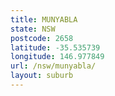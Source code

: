 ```yaml
---
title: MUNYABLA
state: NSW
postcode: 2658
latitude: -35.535739
longitude: 146.977849
url: /nsw/munyabla/
layout: suburb
---
```

